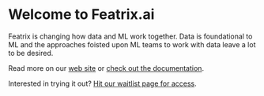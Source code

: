 # Welcome to Featrix.ai

Featrix is changing how data and ML work together. Data is foundational to ML and the approaches foisted upon ML teams to work with data leave a lot to be desired.

Read more on our [web site](https://featrix.ai) or [check out the documentation](https://featrix-docs.readthedocs.io/en/latest/index.html).

Interested in trying it out? [Hit our waitlist page for access](https://featrix.ai/signup).


